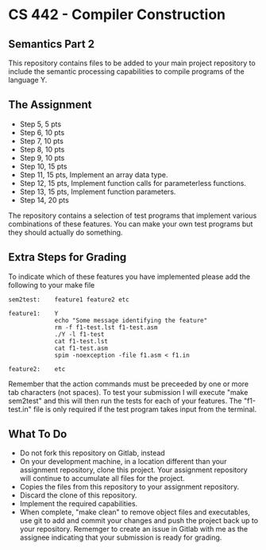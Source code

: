 # CS 442 - Compiler Construction
## Semantics Part 2

This repository contains files to be added to your main project repository to include the semantic processing capabilities to compile programs of the language Y.

## The Assignment

- Step 5, 5 pts
- Step 6, 10 pts
- Step 7, 10 pts
- Step 8, 10 pts
- Step 9, 10 pts
- Step 10, 15 pts
- Step 11, 15 pts, Implement an array data type.
- Step 12, 15 pts, Implement function calls for parameterless functions.
- Step 13, 15 pts, Implement function parameters.
- Step 14, 20 pts

The repository contains a selection of test programs that implement various combinations of these features. You can make your own test programs but they should actually do something.

## Extra Steps for Grading

To indicate which of these features you have implemented please add the following to your make file

    sem2test:	 feature1 feature2 etc

    feature1:    Y
                 echo "Some message identifying the feature"
                 rm -f f1-test.lst f1-test.asm
                 ./Y -l f1-test
                 cat f1-test.lst
                 cat f1-test.asm
                 spim -noexception -file f1.asm < f1.in

    feature2:    etc

Remember that the action commands must be preceeded by one or more tab characters (not spaces). To test your submission I will execute "make sem2test" and this will then run the tests for each of your features. The "f1-test.in" file is only required if the test program takes input from the terminal.

## What To Do

- Do not fork this repository on Gitlab, instead
- On your development machine, in a location different than your assignment repository, clone this project. Your assignment repository will continue to accumulate all files for the project.
- Copies the files from this repository to your assignment repository.
- Discard the clone of this repository.
- Implement the required capabilities.
- When complete, "make clean" to remove object files and executables, use git to add and commit your changes and push the project back up to your repository. Rememger to create an issue in Gitlab with me as the assignee indicating that your submission is ready for grading.
